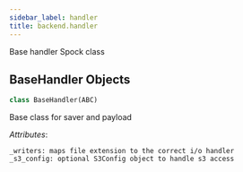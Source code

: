 ```yaml
---
sidebar_label: handler
title: backend.handler
---
```


Base handler Spock class

## BaseHandler Objects

```python
class BaseHandler(ABC)
```

Base class for saver and payload

*Attributes*:

    _writers: maps file extension to the correct i/o handler
    _s3_config: optional S3Config object to handle s3 access

